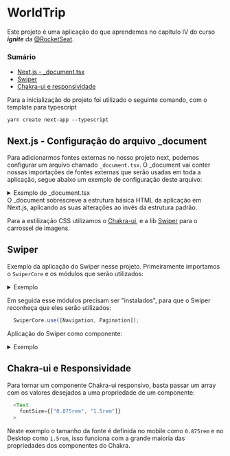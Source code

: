 # WorldTrip

Este projeto é uma aplicação do que aprendemos no capítulo IV do curso ***ignite*** da [@RocketSeat](https://www.rocketseat.com.br/).

### Sumário
- [Next.js - \_document.tsx](https://github.com/cassio-silva/ignite-worldtrip/edit/main/README.md#nextjs---configura%C3%A7%C3%A3o-do-arquivo-_document)
- [Swiper](https://github.com/cassio-silva/ignite-worldtrip/edit/main/README.md#swiper)
- [Chakra-ui e responsividade](https://github.com/cassio-silva/ignite-worldtrip/edit/main/README.md#chakra-ui-e-responsividade)

Para a inicialização do projeto foi utilizado o seguinte comando, com o template para typescript

```node
yarn create next-app --typescript
```

## Next.js - Configuração do arquivo \_document
Para adicionarmos fontes externas no nosso projeto next, podemos configurar um arquivo chamado `_document.tsx`. O \_document vai conter nossas importações de fontes externas que serão usadas em toda a aplicação, segue abaixo um exemplo de configuração deste arquivo:

<details><summary>Exemplo do _document.tsx</summary>

```javascript
import Document, { Head, Html, Main, NextScript } from "next/document";

export default class MyDocument extends Document {
  render() {
    return (
      <Html>
        <Head>
          <link rel="preconnect" href="https://fonts.googleapis.com" />
          <link rel="preconnect" href="https://fonts.gstatic.com" />
          <link href="https://fonts.googleapis.com/css2?family=Barlow:wght@500;600&family=EB+Garamond&family=Poppins:wght@400;500;600;700&display=swap" rel="stylesheet"/>
          <link href="https://fonts.googleapis.com/css2?family=EB+Garamond&family=Poppins:wght@400;500;600;700&display=swap" rel="stylesheet" />
        </Head>
        <body>
          <Main />
          <NextScript />
        </body>
      </Html>
    )
  }
}
```
</details>
O _document sobrescreve a estrutura básica HTML da aplicação em Next.js, aplicando as suas alterações ao invés da estrutura padrão.

Para a estilização CSS utilizamos o [Chakra-ui](https://chakra-ui.com/), e a lib [Swiper](https://swiperjs.com/) para o carrossel de imagens.

## Swiper
Exemplo da aplicação do Swiper nesse projeto.
Primeiramente importamos o `SwiperCore` e os módulos que serão utilizados:
<details><summary>Exemplo</summary>

```javascript
  import { Swiper, SwiperSlide } from "swiper/react";
  import SwiperCore, { Navigation, Pagination } from 'swiper';

  import 'swiper/css';
  import 'swiper/css/navigation';
  import 'swiper/css/pagination';
```
</details>

Em seguida esse módulos precisam ser "instalados", para que o Swiper reconheça que eles serão utilizados:

```javascript
  SwiperCore.use([Navigation, Pagination]);  
```

Aplicação do Swiper como componente: 

<details><summary>Exemplo</summary>
  
```javascript
  <Swiper
    slidesPerView={1}
    spaceBetween={50}
    navigation={true}
    pagination={true}
  >
    <SwiperSlide>
      /* CONTENT */
    <SwiperSlide>
  </Swiper>
``` 
</details>
    
## Chakra-ui e Responsividade
Para tornar um componente Chakra-ui responsivo, basta passar um array com os valores desejados a uma propriedade de um componente:

```javascript
  <Text
    fontSize={["0.875rem", "1.5rem"]}
  >
```
Neste exemplo o tamanho da fonte é definida no mobile como `0.875rem` e no Desktop como `1.5rem`, isso funciona com a grande maioria das propriedades dos componentes do Chakra.
